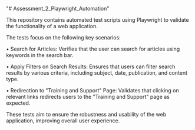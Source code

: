"# Assessment_2_Playwright_Automation" 

This repository contains automated test scripts using Playwright to validate the functionality of a web application. 

The tests focus on the following key scenarios:

•	Search for Articles: Verifies that the user can search for articles using keywords in the search bar.

•	Apply Filters on Search Results: Ensures that users can filter search results by various criteria, including subject, date, publication, and content type.

•	Redirection to "Training and Support" Page: Validates that clicking on relevant links redirects users to the "Training and Support" page as expected.


These tests aim to ensure the robustness and usability of the web application, improving overall user experience.
